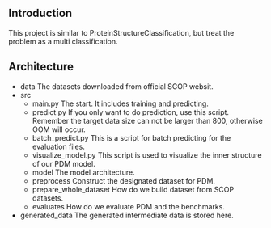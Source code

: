 ## Introduction
This project is similar to ProteinStructureClassification, but treat the problem as a multi classification.

## Architecture
- data
The datasets downloaded from official SCOP websit.
- src
	- main.py
	The start. It includes training and predicting.
	- predict.py
	If you only want to do prediction, use this script. Remember the target data size can not be larger than 800, otherwise OOM will occur.
	- batch_predict.py
	This is a script for batch predicting for the evaluation files.
	- visualize_model.py
	This script is used to visualize the inner structure of our PDM model.
	- model
	The model architecture.
	- preprocess
	Construct the designated dataset for PDM.
	- prepare_whole_dataset
	How do we build dataset from SCOP datasets.
	- evaluates
	How do we evaluate PDM and the benchmarks.
- generated_data
The generated intermediate data is stored here.